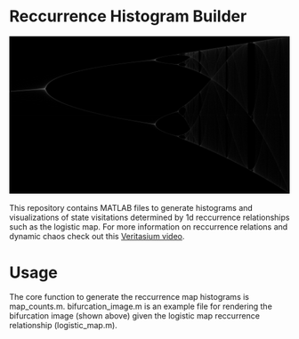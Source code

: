 # Reccurrence Histogram Builder

![LogisticBifurcation](bifurcation.png)

This repository contains MATLAB files to generate histograms and visualizations of state visitations determined by 1d reccurrence relationships such as the logistic map. For more information on reccurrence relations and dynamic chaos check out this [Veritasium video](https://www.youtube.com/watch?v=ovJcsL7vyrk).

# Usage

The core function to generate the reccurrence map histograms is map_counts.m. bifurcation_image.m is an example file for rendering the bifurcation image (shown above) given the logistic map reccurrence relationship (logistic_map.m). 